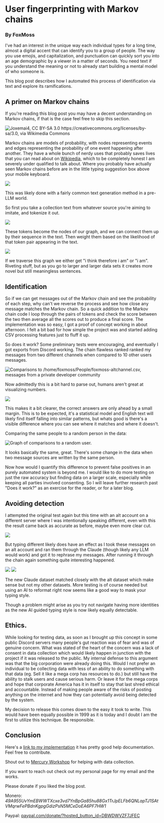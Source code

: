 # User fingerprinting with Markov chains 
### By FoxMoss

I've had an interest in the unique way each individual types for a long time,
almost a digital accent that can identify you to a group of people. The way you
use emojis, and capitalization, and punctuation can quickly sort you into an age
demographic by a viewer in a matter of seconds. You need text if you understand
the meaning or not to already start building a mental model of who someone is.

This blog post describes how I automated this process of identification via
text and explore its ramifications.

## A primer on Markov chains

If you're reading this blog post you may have a decent understanding on
Markov chains, if that is the case feel free to skip this section.

![Joxemai4, CC BY-SA 3.0 <https://creativecommons.org/licenses/by-sa/3.0>, via
Wikimedia Commons](/blog/markovchain.png)

Markov chains are models of probability, with nodes representing events and
edges representing the probability of one event happening after another. They
have a whole bunch of nerdy uses that probably saves lives that you can read
about on [Wikipedia](https://en.wikipedia.org/wiki/Markov_chain), which to be
completely honest I am severely under qualified to talk about. Where you
probably have actually seen Markov chains before are in the little typing
suggestion box above your mobile keyboard. 

![](/blog/suggest.png)

This was likely done with a fairly common text generation method in a pre-LLM
world.

So first you take a collection text from whatever source you're aiming to 
imitate, and tokenize it out.

![](/blog/tokens.png)

These tokens become the nodes of our graph, and we can connect them up by their
sequence in the text. Then weight them based on the likelihood of that token
pair appearing in the text.

![](/blog/probabilities.png)

If we traverse this graph we either get "i think therefore i am" or "i am".
Riveting stuff, but as you go to larger and larger data sets it creates more
novel but still meaningless sentences.

## Identification

So if we can get messages out of the Markov chain and see the probability of
each step, why can't we reverse the process and see how close any message
matches the Markov chain. So a quick addition to the Markov chain code I loop
through the pairs of tokens and check the score between the two then average all
the scores out to produce a final score. The implementation was so easy, I got a
proof of concept working in about afternoon. I felt a bit bad for how simple the
project was and started adding CSV processing features just to fluff it up.

So does it work? Some preliminary tests were encouraging, and eventually I got
exports from Discord working. The chain flawless ranked ranked my messages from
two different channels when compared to 10 other users messages.

![Comparisons to /home/foxmoss/People/foxmoss-altchannel.csv, messages from a
private developer community](/blog/firstresults.png)

Now admittedly this is a bit hard to parse out, humans aren't great at
visualizing numbers.

![](/blog/firstgraph.png)

This makes it a bit clearer, the correct answers are only ahead by a small
margin. This is to be expected, it's a statistical model and English text will
likely find itself falling into similar patterns, but whats good is there's a
visible difference where you can see where it matches and where it doesn't.

Comparing the same people to a random person in the data:

![Graph of comparisons to a random user.](/blog/nocorelationgraph.png)

It looks basically the same, great. There's some change in the data when
two message sources are written by the same person.

Now how would I quantify this difference to prevent false positives in an purely
automated system is beyond me. I would like to do more testing on just the raw
accuracy but finding data on a larger scale, especially while keeping all
parties involved consenting. So I will leave further research past "Does it
work?" as an exercise for the reader, or for a later blog.

## Avoiding detection

I attempted the original test again but this time with an alt account on a
different server where I was intentionally speaking different, even with this
the result came back as accurate as before, maybe even more clear cut.

![](/blog/altgraph.png)

But typing different likely does have an effect as I took
these messages on an alt account and ran them through the Claude (though likely
any LLM would work) and got it to rephrase my messages. After running it through
the chain again something quite interesting happened.

![](/blog/ai.png)
![](/blog/aigraph.png)

The new Claude dataset matched closely with the alt dataset which make sense but
not my other datasets. More testing is of course needed but using an AI to
reformat right now seems like a good way to mask your typing style.

Though a problem might arise as you try not navigate having more identities as
the new AI guided typing style is now likely equally detectable.

## Ethics.

While looking for testing data, as soon as I brought up this concept in some
public Discord servers many people's gut reaction was of fear and was of genuine
concern. What was stated of the heart of the concern was a lack of consent in
data collection which would likely happen in junction with the project if it was
released to the public. My internal defense to this argument was that the big
corporation were already doing this. Would I not prefer an individual to be
collecting data with less of an ability to do something with that data (eg. Sell
it like a mega corp has resources to do.) but still have the ability to stalk
users and cause serious harm. Or leave it for the mega corps and hope that
corporate America has it in itself to stay that last shred ethical and
accountable. Instead of making people aware of the risks of posting anything on
the internet and how they can potentially avoid being detected by the system.

My decision to release this comes down to the easy it took to write. This would
have been equally possible in 1999 as it is today and I doubt I am the first to
utilize this technique. Be responsible.

## Conclusion

Here's a [link to my implementation](https://github.com/FoxMoss/foxmarkov) it
has pretty good help documentation. Feel free to contribute.

Shout out to [Mercury Workshop](https://mercurywork.shop/) for helping with data
collection.

If you want to reach out check out my personal page for my email and the works.

Please donate if you liked the blog post.

Monero: *49A955UvYmEBWWTXcxe3vd7YnBpGa85hu88Gx1TrJpELFb6QNLapTJ1SAtVMqrwFePBdnKgpgGdizPsN5MCeDoEA6PF7HW1*

Paypal: [paypal.com/donate/?hosted_button_id=DBWDWVZF7JFEC](https://www.paypal.com/donate/?hosted_button_id=DBWDWVZF7JFEC)
